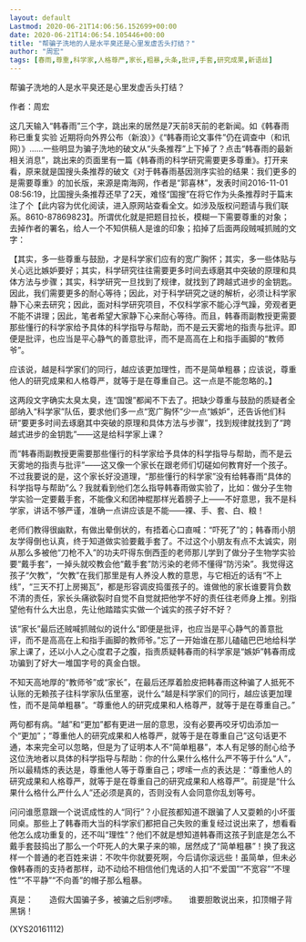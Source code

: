 ```yaml
---
layout: default
Lastmod: 2020-06-21T14:06:56.152699+00:00
date: 2020-06-21T14:06:54.105446+00:00
title: "帮骗子洗地的人是水平臭还是心里发虚舌头打结？"
author: "周宏"
tags: [春雨,尊重,科学家,人格尊严,家长,粗暴,头条,批评,手套,研究成果,新语丝]
---
```


帮骗子洗地的人是水平臭还是心里发虚舌头打结？

作者：周宏

这几天输入“韩春雨”三个字，跳出来的居然是7天前8天前的老新闻。如《韩春雨称已重复实验 近期将向外界公布（新浪）》《“韩春雨论文事件”仍在调查中（和讯网）》……一些明显为骗子洗地的破文从“头条推荐”上下掉了？点击“韩春雨的最新相关消息”，跳出来的页面里有一篇《韩春雨的科学研究需要更多尊重》。打开来看，原来就是国搜头条推荐的破文《对于韩春雨基因测序实验的结果：我们更多的是需要尊重》的加长版，来源是南海网，作者是“郭喜林”，发表时间2016-11-01 08:56:19，比国搜头条推荐还早了2天，难怪“国搜”在将它作为头条推荐时于篇末注了个【此内容为优化阅读，进入原网站查看全文。如涉及版权问题请与我们联系。8610-87869823】。所谓优化就是把题目拉长，模糊一下需要尊重的对象；去掉作者的署名，给人一个不知供稿人是谁的印象；掐掉了后面两段贼喊抓贼的文字：

【其实，多一些尊重与鼓励，才是科学家们应有的宽广胸怀；其实，多一些体贴与关心远比嫉妒要好；其实，科学研究往往需要更多时间去琢磨其中突破的原理和具体方法与步骤；其实，科学研究一旦找到了规律，就找到了跨越式进步的金钥匙。因此，我们需要更多的耐心等待；因此，对于科学研究之谜的解析，必须让科学家静下心来去研究；因此，面对科学研究项目，不仅科学家不能心浮气躁，旁观者更不能不讲理；因此，笔者希望大家静下心来耐心等待。而且，韩春雨副教授更需要那些懂行的科学家给予具体的科学指导与帮助，而不是云天雾地的指责与批评。即便是批评，也应当是平心静气的善意批评，而不是高高在上和指手画脚的“教师爷”。

应该说，越是科学家们的同行，越应该更加理性，而不是简单粗暴；应该说，尊重他人的研究成果和人格尊严，就等于是在尊重自己。这一点是不能忽略的。】

这两段文字确实太臭太臭，连“国馊”都闻不下去了。把缺少尊重与鼓励的质疑者全部纳入“科学家”队伍，要求他们多一点“宽广胸怀”少一点“嫉妒”，还告诉他们科研“要更多时间去琢磨其中突破的原理和具体方法与步骤”，找到规律就找到了“跨越式进步的金钥匙”——这是给科学家上课？

而“韩春雨副教授更需要那些懂行的科学家给予具体的科学指导与帮助，而不是云天雾地的指责与批评”——这又像一个家长在跟老师们切磋如何教育好一个孩子。不过我要说的是，这个家长好没道理，“那些懂行的科学家”没有给韩春雨“具体的科学指导与帮助”么？我就看到他们怎么指导韩春雨做实验了，比如：做分子生物学实验一定要戴手套，不能像义和团神棍那样光着膀子上——不好意思，我不是科学家，讲话不够严谨，准确一点讲应该是不能——裸、手、套、白、粮！

老师们教得很幽默，有做出晕倒状的，有捂着心口直喊：“吓死了”的；韩春雨小朋友学得倒也认真，终于知道做实验要戴手套了。不过这个小朋友有点不太诚实，刚从那么多被他“刀枪不入”的功夫吓得东倒西歪的老师那儿学到了做分子生物学实验要“戴手套”，一掉头就咬教会他“戴手套”防污染的老师不懂得“防污染”。我觉得这孩子“欠教”，“欠教”在我们那里是有人养没人教的意思，与它相近的话有“不上线”，“三天不打上房揭瓦”，都是形容调皮捣蛋孩子的。谁做他的家长谁要背负数不清的责任，家长头痛欲裂时自觉不自觉就把他学不好的责任往老师身上推。别指望他有什么大出息，先让他踏踏实实做一个诚实的孩子好不好？

该“家长”最后还贼喊抓贼似的说什么“即便是批评，也应当是平心静气的善意批评，而不是高高在上和指手画脚的教师爷。”忘了一开始谁在那儿磕磕巴巴地给科学家上课了，还以小人之心度君子之腹，指责质疑韩春雨的科学家是“嫉妒”韩春雨成功骗到了好大一堆国字号的真金白银。

不知天高地厚的“教师爷”或“家长”，在最后还厚着脸皮把韩春雨这种骗了人抵死不认账的无赖孩子往科学家队伍里塞，说什么“越是科学家们的同行，越应该更加理性，而不是简单粗暴”。“尊重他人的研究成果和人格尊严，就等于是在尊重自己。”

两句都有病。“越”和“更加”都有更进一层的意思，没有必要再咬牙切齿添加一个“更加”；“尊重他人的研究成果和人格尊严，就等于是在尊重自己”这句话更不通，本来完全可以忽略，但是为了证明本人不“简单粗暴”，本人有足够的耐心给予这位洗地者以具体的科学指导与帮助：你的什么果什么格什么严不等于什么“人”，所以最精炼的表达是，尊重他人等于尊重自己；啰嗦一点的表达是：“尊重他人的研究成果和人格尊严，就等于是在尊重自己的研究成果和人格尊严”。前提是“什么果什么格什么严什么人”还必须是真的，否则没有人会同意你乱划等号。

问问谁愿意跟一个说谎成性的人“同行”？小屁孩都知道不跟骗了人又耍赖的小坏蛋同桌。那些上了韩春雨大当的科学家们都把自己失败的重复经过说出来了，想看看他怎么成功重复的，还不叫“理性”？他们不就是想知道韩春雨这孩子到底是怎么不戴手套鼓捣出了那么一个吓死人的大果子来的嘛，居然成了“简单粗暴”！换了我这样一个普通的老百姓来讲：不吹牛你就要死啊，今后请你滚远些！虽简单，但未必像韩春雨的支持者那样，动不动给不相信他们鬼话的人扣“不爱国”“不宽容”“不理性”“不平静”“不向善”的帽子那么粗暴。

真是：　　造假大国骗子多，被骗之后别啰嗦。　　谁要胆敢说出来，扣顶帽子背黑锅！

(XYS20161112)

